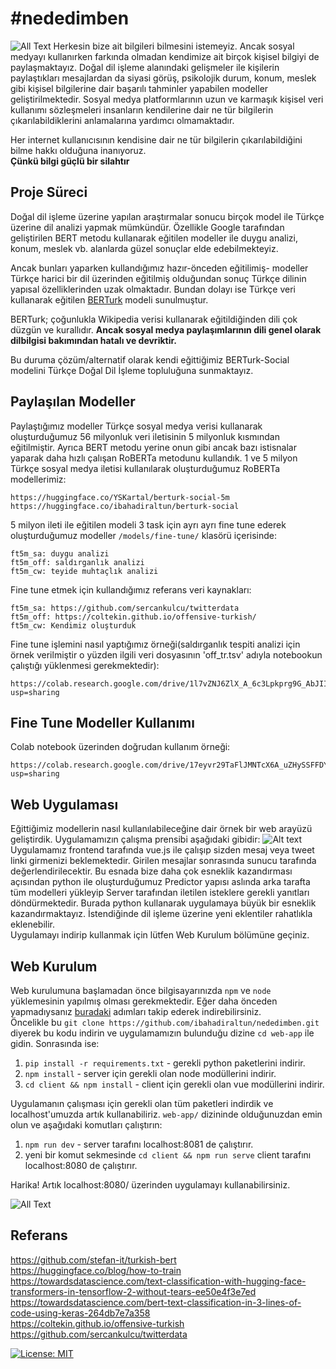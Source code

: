 # #nededimben
![All Text](https://i.ibb.co/5109wQ5/logo.png)
Herkesin bize ait bilgileri bilmesini istemeyiz. Ancak sosyal medyayı kullanırken farkında olmadan kendimize ait birçok kişisel bilgiyi de paylaşmaktayız. Doğal dil işleme alanındaki gelişmeler ile kişilerin paylaştıkları mesajlardan da siyasi görüş, psikolojik durum, konum, meslek gibi kişisel bilgilerine dair başarılı tahminler  yapabilen modeller geliştirilmektedir. Sosyal medya platformlarının uzun ve karmaşık kişisel veri kullanımı sözleşmeleri insanların kendilerine dair ne tür bilgilerin çıkarılabildiklerini anlamalarına yardımcı olmamaktadır.

Her internet kullanıcısının kendisine dair ne tür bilgilerin çıkarılabildiğini bilme hakkı olduğuna inanıyoruz.  
**Çünkü bilgi güçlü bir silahtır**

## Proje Süreci
Doğal dil işleme üzerine yapılan araştırmalar sonucu birçok model ile Türkçe üzerine dil analizi yapmak mümkündür. Özellikle Google tarafından geliştirilen BERT metodu kullanarak eğitilen modeller ile duygu analizi, konum, meslek vb. alanlarda güzel sonuçlar elde edebilmekteyiz.

Ancak bunları yaparken kullandığımız hazır-önceden eğitilimiş- modeller Türkçe harici bir dil üzerinden eğitilmiş olduğundan sonuç Türkçe dilinin yapısal özelliklerinden uzak olmaktadır. Bundan dolayı ise Türkçe veri kullanarak eğitilen [BERTurk](https://github.com/stefan-it/turkish-bert) modeli sunulmuştur.

BERTurk; çoğunlukla Wikipedia verisi kullanarak eğitildiğinden dili çok düzgün ve kurallıdır. **Ancak sosyal medya paylaşımlarının dili genel olarak dilbilgisi bakımından hatalı ve devriktir.**

Bu duruma çözüm/alternatif olarak kendi eğittiğimiz BERTurk-Social modelini Türkçe Doğal Dil İşleme topluluğuna sunmaktayız.

## Paylaşılan Modeller
Paylaştığımız modeller Türkçe sosyal medya verisi kullanarak oluşturduğumuz 56 milyonluk veri iletisinin 5 milyonluk kısmından eğitilmiştir. Ayrıca BERT metodu yerine onun gibi ancak bazı istisnalar yaparak daha hızlı çalışan RoBERTa metodunu kullandık. 
1 ve 5 milyon Türkçe sosyal medya iletisi kullanılarak oluşturduğumuz RoBERTa modellerimiz:
```
https://huggingface.co/YSKartal/berturk-social-5m
https://huggingface.co/ibahadiraltun/berturk-social
```

5 milyon ileti ile eğitilen modeli 3 task için ayrı ayrı fine tune ederek oluşturduğumuz modeller `/models/fine-tune/` klasörü içerisinde:
```
ft5m_sa: duygu analizi
ft5m_off: saldırganlık analizi
ft5m_cw: teyide muhtaçlık analizi
```

Fine tune etmek için kullandığımız referans veri kaynakları:
```
ft5m_sa: https://github.com/sercankulcu/twitterdata
ft5m_off: https://coltekin.github.io/offensive-turkish/
ft5m_cw: Kendimiz oluşturduk
```

Fine tune işlemini nasıl yaptığımız örneği(saldırganlık tespiti analizi için örnek verilmiştir o yüzden ilgili veri dosyasının 'off_tr.tsv' adıyla notebookun çalıştığı yüklenmesi gerekmektedir):
```
https://colab.research.google.com/drive/1l7vZNJ6ZlX_A_6c3Lpkprg9G_AbJIIAI?usp=sharing
```

## Fine Tune Modeller Kullanımı

Colab notebook üzerinden doğrudan kullanım örneği:
```
https://colab.research.google.com/drive/17eyvr29TaFlJMNTcX6A_uZHySSFFDY1y?usp=sharing
```

## Web Uygulaması
Eğittiğimiz modellerin nasıl kullanılabileceğine dair örnek bir web arayüzü geliştirdik. Uygulamamızın çalışma prensibi aşağıdaki gibidir:
![Alt text](https://i.ibb.co/BZKqyxx/app-structure.png)  
Uygulamamız frontend tarafında vue.js ile çalışıp sizden mesaj veya tweet linki girmenizi beklemektedir. Girilen mesajlar sonrasında sunucu tarafında değerlendirilecektir. Bu esnada bize daha çok esneklik kazandırması açısından python ile oluşturduğumuz Predictor yapısı aslında arka tarafta tüm modelleri yükleyip Server tarafından iletilen isteklere gerekli yanıtları döndürmektedir. Burada python kullanarak uygulamaya büyük bir esneklik kazandırmaktayız. İstendiğinde dil işleme üzerine yeni eklentiler rahatlıkla eklenebilir.  
Uygulamayı indirip kullanmak için lütfen Web Kurulum bölümüne geçiniz.  

## Web Kurulum
Web kurulumuna başlamadan önce bilgisayarınızda `npm` ve `node` yüklemesinin yapılmış olması gerekmektedir. Eğer daha önceden yapmadıysanız [buradaki](https://www.npmjs.com/get-npm) adımları takip ederek indirebilirsiniz.  
Öncelikle bu `git clone https://github.com/ibahadiraltun/nededimben.git` diyerek bu kodu indirin ve uygulamamızın bulunduğu dizine `cd web-app` ile gidin.
Sonrasında ise:  
1. `pip install -r requirements.txt` - gerekli python paketlerini indirir.  
2. `npm install` - server için gerekli olan node modüllerini indirir.  
3. `cd client && npm install` - client için gerekli olan vue modüllerini indirir.  

Uygulamanın çalışması için gerekli olan tüm paketleri indirdik ve localhost'umuzda artık kullanabiliriz. `web-app/` dizininde olduğunuzdan emin olun ve aşağıdaki komutları çalıştırın:  
1. `npm run dev` - server tarafını localhost:8081 de çalıştırır.
2. yeni bir komut sekmesinde `cd client && npm run serve` client tarafını localhost:8080 de çalıştırır.

Harika! Artık localhost:8080/ üzerinden uygulamayı kullanabilirsiniz.

![All Text](https://i.ibb.co/fx23XCd/app-ss.png)

## Referans
https://github.com/stefan-it/turkish-bert  
https://huggingface.co/blog/how-to-train  
https://towardsdatascience.com/text-classification-with-hugging-face-transformers-in-tensorflow-2-without-tears-ee50e4f3e7ed  
https://towardsdatascience.com/bert-text-classification-in-3-lines-of-code-using-keras-264db7e7a358  
https://coltekin.github.io/offensive-turkish   
https://github.com/sercankulcu/twitterdata  


[![License: MIT](https://img.shields.io/badge/License-MIT-yellow.svg)](https://opensource.org/licenses/MIT)



